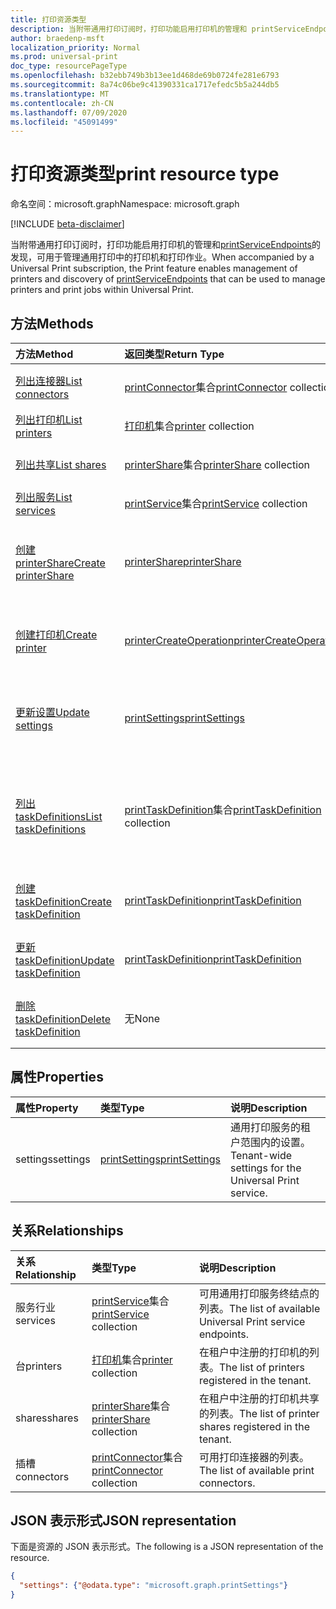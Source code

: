 ```yaml
---
title: 打印资源类型
description: 当附带通用打印订阅时，打印功能启用打印机的管理和 printServiceEndpoints 的发现，可用于管理通用打印中的打印机和打印作业。
author: braedenp-msft
localization_priority: Normal
ms.prod: universal-print
doc_type: resourcePageType
ms.openlocfilehash: b32ebb749b3b13ee1d468de69b0724fe281e6793
ms.sourcegitcommit: 8a74c06be9c41390331ca1717efedc5b5a244db5
ms.translationtype: MT
ms.contentlocale: zh-CN
ms.lasthandoff: 07/09/2020
ms.locfileid: "45091499"
---
```

# <a name="print-resource-type"></a><span data-ttu-id="7af18-103">打印资源类型</span><span class="sxs-lookup"><span data-stu-id="7af18-103">print resource type</span></span>

<span data-ttu-id="7af18-104">命名空间：microsoft.graph</span><span class="sxs-lookup"><span data-stu-id="7af18-104">Namespace: microsoft.graph</span></span>

[!INCLUDE [beta-disclaimer](../../includes/beta-disclaimer.md)]

<span data-ttu-id="7af18-105">当附带通用打印订阅时，打印功能启用打印机的管理和[printServiceEndpoints](printserviceendpoint.md)的发现，可用于管理通用打印中的打印机和打印作业。</span><span class="sxs-lookup"><span data-stu-id="7af18-105">When accompanied by a Universal Print subscription, the Print feature enables management of printers and discovery of [printServiceEndpoints](printserviceendpoint.md) that can be used to manage printers and print jobs within Universal Print.</span></span>

## <a name="methods"></a><span data-ttu-id="7af18-106">方法</span><span class="sxs-lookup"><span data-stu-id="7af18-106">Methods</span></span>
| <span data-ttu-id="7af18-107">方法</span><span class="sxs-lookup"><span data-stu-id="7af18-107">Method</span></span>       | <span data-ttu-id="7af18-108">返回类型</span><span class="sxs-lookup"><span data-stu-id="7af18-108">Return Type</span></span> | <span data-ttu-id="7af18-109">说明</span><span class="sxs-lookup"><span data-stu-id="7af18-109">Description</span></span> |
|:-------------|:------------|:------------|
| [<span data-ttu-id="7af18-110">列出连接器</span><span class="sxs-lookup"><span data-stu-id="7af18-110">List connectors</span></span>](../api/print-list-connectors.md) | <span data-ttu-id="7af18-111">[printConnector](printconnector.md)集合</span><span class="sxs-lookup"><span data-stu-id="7af18-111">[printConnector](printconnector.md) collection</span></span> | <span data-ttu-id="7af18-112">获取打印连接器的列表。</span><span class="sxs-lookup"><span data-stu-id="7af18-112">Get a list of print connectors.</span></span> |
| [<span data-ttu-id="7af18-113">列出打印机</span><span class="sxs-lookup"><span data-stu-id="7af18-113">List printers</span></span>](../api/print-list-printers.md) | <span data-ttu-id="7af18-114">[打印机](printer.md)集合</span><span class="sxs-lookup"><span data-stu-id="7af18-114">[printer](printer.md) collection</span></span> | <span data-ttu-id="7af18-115">获取打印机的列表。</span><span class="sxs-lookup"><span data-stu-id="7af18-115">Get a list of printers.</span></span> |
| [<span data-ttu-id="7af18-116">列出共享</span><span class="sxs-lookup"><span data-stu-id="7af18-116">List shares</span></span>](../api/print-list-shares.md) | <span data-ttu-id="7af18-117">[printerShare](printershare.md)集合</span><span class="sxs-lookup"><span data-stu-id="7af18-117">[printerShare](printershare.md) collection</span></span> | <span data-ttu-id="7af18-118">获取打印机共享的列表。</span><span class="sxs-lookup"><span data-stu-id="7af18-118">Get a list of printer shares.</span></span> |
| [<span data-ttu-id="7af18-119">列出服务</span><span class="sxs-lookup"><span data-stu-id="7af18-119">List services</span></span>](../api/print-list-services.md) | <span data-ttu-id="7af18-120">[printService](printservice.md)集合</span><span class="sxs-lookup"><span data-stu-id="7af18-120">[printService](printservice.md) collection</span></span> | <span data-ttu-id="7af18-121">获取服务的列表。</span><span class="sxs-lookup"><span data-stu-id="7af18-121">Get a list of services.</span></span> |
| [<span data-ttu-id="7af18-122">创建 printerShare</span><span class="sxs-lookup"><span data-stu-id="7af18-122">Create printerShare</span></span>](../api/print-post-shares.md) | [<span data-ttu-id="7af18-123">printerShare</span><span class="sxs-lookup"><span data-stu-id="7af18-123">printerShare</span></span>](printershare.md) | <span data-ttu-id="7af18-124">通过发布到**共享**集合创建新的打印机共享。</span><span class="sxs-lookup"><span data-stu-id="7af18-124">Create a new printer share by posting to the **shares** collection.</span></span> |
| [<span data-ttu-id="7af18-125">创建打印机</span><span class="sxs-lookup"><span data-stu-id="7af18-125">Create printer</span></span>](../api/printer-create.md) | [<span data-ttu-id="7af18-126">printerCreateOperation</span><span class="sxs-lookup"><span data-stu-id="7af18-126">printerCreateOperation</span></span>](printerCreateOperation.md) | <span data-ttu-id="7af18-127">创建 (注册) 具有通用打印的新打印机。</span><span class="sxs-lookup"><span data-stu-id="7af18-127">Create (register) a new printer with Universal Print.</span></span> |
| [<span data-ttu-id="7af18-128">更新设置</span><span class="sxs-lookup"><span data-stu-id="7af18-128">Update settings</span></span>](../api/print-update-settings.md) |  [<span data-ttu-id="7af18-129">printSettings</span><span class="sxs-lookup"><span data-stu-id="7af18-129">printSettings</span></span>](printsettings.md) | <span data-ttu-id="7af18-130">更新通用打印服务的租户范围设置。</span><span class="sxs-lookup"><span data-stu-id="7af18-130">Updates tenant-wide settings for the Universal Print service.</span></span> |
| [<span data-ttu-id="7af18-131">列出 taskDefinitions</span><span class="sxs-lookup"><span data-stu-id="7af18-131">List taskDefinitions</span></span>](../api/print-list-taskdefinitions.md) | <span data-ttu-id="7af18-132">[printTaskDefinition](printtaskdefinition.md)集合</span><span class="sxs-lookup"><span data-stu-id="7af18-132">[printTaskDefinition](printtaskdefinition.md) collection</span></span> | <span data-ttu-id="7af18-133">获取在通用打印中创建的 printTaskDefinitions 的租户范围列表。</span><span class="sxs-lookup"><span data-stu-id="7af18-133">Get a tenant-wide list of printTaskDefinitions created within Universal Print.</span></span> |
| [<span data-ttu-id="7af18-134">创建 taskDefinition</span><span class="sxs-lookup"><span data-stu-id="7af18-134">Create taskDefinition</span></span>](../api/print-post-taskdefinitions.md) | [<span data-ttu-id="7af18-135">printTaskDefinition</span><span class="sxs-lookup"><span data-stu-id="7af18-135">printTaskDefinition</span></span>](printtaskdefinition.md) | <span data-ttu-id="7af18-136">创建新的 printTaskDefinition。</span><span class="sxs-lookup"><span data-stu-id="7af18-136">Create a new printTaskDefinition.</span></span> |
| [<span data-ttu-id="7af18-137">更新 taskDefinition</span><span class="sxs-lookup"><span data-stu-id="7af18-137">Update taskDefinition</span></span>](../api/print-update-taskdefinition.md) | [<span data-ttu-id="7af18-138">printTaskDefinition</span><span class="sxs-lookup"><span data-stu-id="7af18-138">printTaskDefinition</span></span>](printtaskdefinition.md) | <span data-ttu-id="7af18-139">更新 printTaskDefinition。</span><span class="sxs-lookup"><span data-stu-id="7af18-139">Update a printTaskDefinition.</span></span> |
| [<span data-ttu-id="7af18-140">删除 taskDefinition</span><span class="sxs-lookup"><span data-stu-id="7af18-140">Delete taskDefinition</span></span>](../api/print-delete-taskdefinition.md) | <span data-ttu-id="7af18-141">无</span><span class="sxs-lookup"><span data-stu-id="7af18-141">None</span></span> | <span data-ttu-id="7af18-142">删除 printTaskDefinition。</span><span class="sxs-lookup"><span data-stu-id="7af18-142">Delete a printTaskDefinition.</span></span> |

## <a name="properties"></a><span data-ttu-id="7af18-143">属性</span><span class="sxs-lookup"><span data-stu-id="7af18-143">Properties</span></span>
| <span data-ttu-id="7af18-144">属性</span><span class="sxs-lookup"><span data-stu-id="7af18-144">Property</span></span>     | <span data-ttu-id="7af18-145">类型</span><span class="sxs-lookup"><span data-stu-id="7af18-145">Type</span></span>        | <span data-ttu-id="7af18-146">说明</span><span class="sxs-lookup"><span data-stu-id="7af18-146">Description</span></span> |
|:-------------|:------------|:------------|
|<span data-ttu-id="7af18-147">settings</span><span class="sxs-lookup"><span data-stu-id="7af18-147">settings</span></span>|[<span data-ttu-id="7af18-148">printSettings</span><span class="sxs-lookup"><span data-stu-id="7af18-148">printSettings</span></span>](printsettings.md)|<span data-ttu-id="7af18-149">通用打印服务的租户范围内的设置。</span><span class="sxs-lookup"><span data-stu-id="7af18-149">Tenant-wide settings for the Universal Print service.</span></span>|

## <a name="relationships"></a><span data-ttu-id="7af18-150">关系</span><span class="sxs-lookup"><span data-stu-id="7af18-150">Relationships</span></span>
| <span data-ttu-id="7af18-151">关系</span><span class="sxs-lookup"><span data-stu-id="7af18-151">Relationship</span></span> | <span data-ttu-id="7af18-152">类型</span><span class="sxs-lookup"><span data-stu-id="7af18-152">Type</span></span>        | <span data-ttu-id="7af18-153">说明</span><span class="sxs-lookup"><span data-stu-id="7af18-153">Description</span></span> |
|:-------------|:------------|:------------|
|<span data-ttu-id="7af18-154">服务行业</span><span class="sxs-lookup"><span data-stu-id="7af18-154">services</span></span>|<span data-ttu-id="7af18-155">[printService](printservice.md)集合</span><span class="sxs-lookup"><span data-stu-id="7af18-155">[printService](printservice.md) collection</span></span>|<span data-ttu-id="7af18-156">可用通用打印服务终结点的列表。</span><span class="sxs-lookup"><span data-stu-id="7af18-156">The list of available Universal Print service endpoints.</span></span>|
|<span data-ttu-id="7af18-157">台</span><span class="sxs-lookup"><span data-stu-id="7af18-157">printers</span></span>|<span data-ttu-id="7af18-158">[打印机](printer.md)集合</span><span class="sxs-lookup"><span data-stu-id="7af18-158">[printer](printer.md) collection</span></span>|<span data-ttu-id="7af18-159">在租户中注册的打印机的列表。</span><span class="sxs-lookup"><span data-stu-id="7af18-159">The list of printers registered in the tenant.</span></span>|
|<span data-ttu-id="7af18-160">shares</span><span class="sxs-lookup"><span data-stu-id="7af18-160">shares</span></span>|<span data-ttu-id="7af18-161">[printerShare](printershare.md)集合</span><span class="sxs-lookup"><span data-stu-id="7af18-161">[printerShare](printershare.md) collection</span></span>|<span data-ttu-id="7af18-162">在租户中注册的打印机共享的列表。</span><span class="sxs-lookup"><span data-stu-id="7af18-162">The list of printer shares registered in the tenant.</span></span>|
|<span data-ttu-id="7af18-163">插槽</span><span class="sxs-lookup"><span data-stu-id="7af18-163">connectors</span></span>|<span data-ttu-id="7af18-164">[printConnector](printconnector.md)集合</span><span class="sxs-lookup"><span data-stu-id="7af18-164">[printConnector](printconnector.md) collection</span></span>|<span data-ttu-id="7af18-165">可用打印连接器的列表。</span><span class="sxs-lookup"><span data-stu-id="7af18-165">The list of available print connectors.</span></span>|

## <a name="json-representation"></a><span data-ttu-id="7af18-166">JSON 表示形式</span><span class="sxs-lookup"><span data-stu-id="7af18-166">JSON representation</span></span>

<span data-ttu-id="7af18-167">下面是资源的 JSON 表示形式。</span><span class="sxs-lookup"><span data-stu-id="7af18-167">The following is a JSON representation of the resource.</span></span>

<!-- {
  "blockType": "resource",
  "optionalProperties": [

  ],
  "@odata.type": "microsoft.graph.print",
  "keyProperty": "settings"
}-->

```json
{
  "settings": {"@odata.type": "microsoft.graph.printSettings"}
}
```

<!-- uuid: 8fcb5dbc-d5aa-4681-8e31-b001d5168d79
2015-10-25 14:57:30 UTC -->
<!-- {
  "type": "#page.annotation",
  "description": "print resource",
  "keywords": "",
  "section": "documentation",
  "tocPath": "",
  "suppressions": [ 
    "Error: Resource print has documented navigation properties, but we thought it was a complex type!",
    "Resource print has documented navigation properties, but we thought it was a complex type!"
}-->
